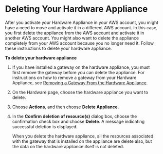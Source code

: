 # Deleting Your Hardware Appliance<a name="delete-appliance"></a>

After you activate your Hardware Appliance in your AWS account, you might have a need to move and activate it in a different AWS account\. In this case, you first delete the appliance from the AWS account and activate it in another AWS account\. You might also want to delete the appliance completely from your AWS account because you no longer need it\. Follow these instructions to delete your hardware appliance\.

**To delete your hardware appliance**

1. If you have installed a gateway on the hardware appliance, you must first remove the gateway before you can delete the appliance\. For instructions on how to remove a gateway from your Hardware Appliance, see [Removing a Gateway From the Hardware Appliance](appliance-remove-gateway.md)\.

1. On the Hardware page, choose the hardware appliance you want to delete\.

1. Choose **Actions**, and then choose **Delete Appliance**\.

1. In the **Confirm deletion of resource\(s\)** dialog box, choose the confirmation check box and choose **Delete**\. A message indicating successful deletion is displayed\.

   When you delete the hardware appliance, all the resources associated with the gateway that is installed on the appliance are delete also, but the data on the hardware appliance itself is not deleted\.